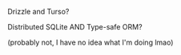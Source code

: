 Drizzle and Turso?

Distributed SQLite AND Type-safe ORM?

(probably not, I have no idea what I'm doing lmao)
